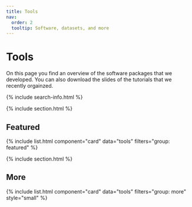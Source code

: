 ```yaml
---
title: Tools
nav:
  order: 2
  tooltip: Software, datasets, and more
---
```


# <i class="fas fa-tools"></i>Tools

On this page you find an overview of the software packages that we developed. You can also download the slides of the tutorials that we recently orgainzed. 

{% include search-info.html %}

{% include section.html %}

## Featured

{% include list.html component="card" data="tools" filters="group: featured" %}

{% include section.html %}

## More

{% include list.html component="card" data="tools" filters="group: more" style="small" %}
